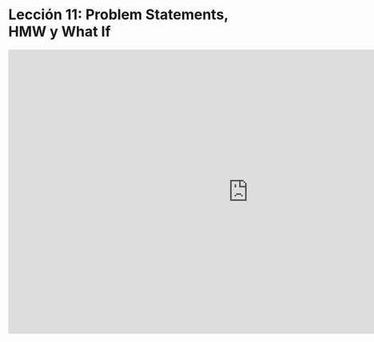 
# Lección 11: Problem Statements, HMW y What If

<div class="iframeWrapper">
	<iframe src="https://docs.google.com/presentation/d/e/2PACX-1vSQsk8vhtmy5cmUGlUilrKfKc5QGQeqLAoXuOqxzG_Om_8-hyM4SVs6voqh3czf9V6bW0kdAPrrrxU_/embed?start=false&loop=false&delayms=3000" frameborder="0" width="960" height="569" allowfullscreen="true" mozallowfullscreen="true" webkitallowfullscreen="true"></iframe>
</div>